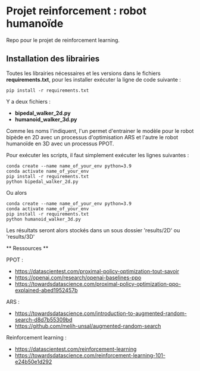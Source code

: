 # Projet reinforcement : robot humanoïde

Repo pour le projet de reinforcement learning. 

## Installation des librairies 

Toutes les librairies nécessaires et les versions dans le fichiers **requirements.txt**, pour les installer exécuter la ligne de code suivante : 

```
pip install -r requirements.txt
```


Y a deux fichiers : 
- **bipedal_walker_2d.py**
- **humanoid_walker_3d.py**

Comme les noms l'indiquent, l'un permet d'entrainer le modèle pour le robot bipède en 2D avec un processus d'optimisation ARS et l'autre le robot humanoïde en 3D avec un processus PPOT. 

Pour exécuter les scripts, il faut simplement exécuter les lignes suivantes :

```shell
conda create --name name_of_your_env python=3.9
conda activate name_of_your_env
pip install -r requirements.txt
python bipedal_walker_2d.py
```

Ou alors

```shell
conda create --name name_of_your_env python=3.9
conda activate name_of_your_env
pip install -r requirements.txt
python humanoid_walker_3d.py
```

Les résultats seront alors stockés dans un sous dossier 'results/2D' ou 'results/3D'


** Ressources **

PPOT :
- https://datascientest.com/proximal-policy-optimization-tout-savoir
- https://openai.com/research/openai-baselines-ppo
- https://towardsdatascience.com/proximal-policy-optimization-ppo-explained-abed1952457b

ARS :
- https://towardsdatascience.com/introduction-to-augmented-random-search-d8d7b55309bd
- https://github.com/melih-unsal/augmented-random-search
 
Reinforcement learning :
- https://datascientest.com/reinforcement-learning
- https://towardsdatascience.com/reinforcement-learning-101-e24b50e1d292

    



